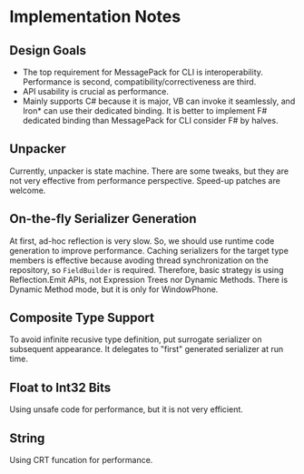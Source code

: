 # Implementation Notes

## Design Goals

* The top requirement for MessagePack for CLI is interoperability. Performance is second, compatibility/correctiveness are third.
* API usability is crucial as performance.
* Mainly supports C# because it is major, VB can invoke it seamlessly, and Iron* can use their dedicated binding.
  It is better to implement F# dedicated binding than MessagePack for CLI consider F# by halves.

## Unpacker

Currently, unpacker is state machine. There are some tweaks, but they are not very effective from performance perspective. Speed-up patches are welcome.

## On-the-fly Serializer Generation

At first, ad-hoc reflection is very slow. So, we should use runtime code generation to improve performance.
Caching serializers for the target type members is effective because avoding thread synchronization on the repository, so `FieldBuilder` is required. Therefore, basic strategy is using Reflection.Emit APIs, not Expression Trees nor Dynamic Methods.
There is Dynamic Method mode, but it is only for WindowPhone.

## Composite Type Support

To avoid infinite recusive type definition, put surrogate serializer on subsequent appearance. It delegates to "first" generated serializer at run time.

## Float to Int32 Bits

Using unsafe code for performance, but it is not very efficient.

## String

Using CRT funcation for performance.
